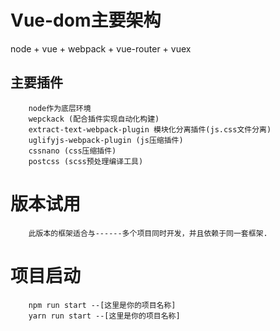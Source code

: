 # Vue-dom主要架构
node + vue + webpack + vue-router + vuex

## 主要插件

        node作为底层环境
        wepckack (配合插件实现自动化构建)
        extract-text-webpack-plugin 模块化分离插件(js.css文件分离)
        uglifyjs-webpack-plugin (js压缩插件)
        cssnano (css压缩插件)
        postcss (scss预处理编译工具)

# 版本试用
        此版本的框架适合与------多个项目同时开发，并且依赖于同一套框架.

# 项目启动
        npm run start --[这里是你的项目名称]
        yarn run start --[这里是你的项目名称]